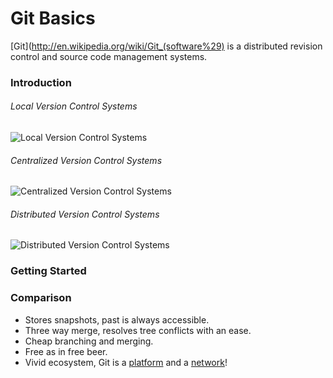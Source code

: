 # Git Basics #

[Git](http://en.wikipedia.org/wiki/Git_(software%29) is a distributed revision control and source code management systems.

### Introduction ###

###### Local Version Control Systems ######
![Local Version Control Systems](http://git-scm.com/figures/18333fig0101-tn.png "Local Version Control Systems")

###### Centralized Version Control Systems ######
![Centralized Version Control Systems](http://git-scm.com/figures/18333fig0102-tn.png "Centralized Version Control Systems")

###### Distributed Version Control Systems ######
![Distributed Version Control Systems](http://git-scm.com/figures/18333fig0103-tn.png "Distributed Version Control Systems")

### Getting Started ###

### Comparison ###

* Stores snapshots, past is always accessible.
* Three way merge, resolves tree conflicts with an ease.
* Cheap branching and merging.
* Free as in free beer.
* Vivid ecosystem, Git is a [platform](http://git.epam.com) and a [network](http://github.com)!